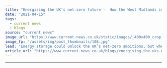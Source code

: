 ```yaml
---
title: "Energising the UK’s net-zero future -  How the West Midlands is storing opportunities for energy investment"
date: "2021-04-15"
tags: 
  - current news
  - blogs
source: "current news"
image_url: "https://www.current-news.co.uk/static/images/_400x400_crop_center-center/Coventry-City-Centre-credit-Si-Chun-Lam-林詩雋-Wikimedia.jpg"
image_fp: "/assets/img/post_thumbnails/108.jpg"
lead: "Energy storage could unlock the UK’s net-zero ambitions, but where do the opportunities for investment lie? Adam Titchen, industry lead at the West Midlands Growth Company outlines what the West Midlands has in store for the sector."
article_url: "https://www.current-news.co.uk/blogs/energising-the-uks-net-zero-future-how-the-west-midlands-is-storing-opportunities-for-energy-investment?utm_source=rss-feeds&utm_medium=rss&utm_campaign=rss"
---
```


---
